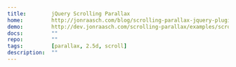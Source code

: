 ```yaml
---
title:        jQuery Scrolling Parallax
home:         http://jonraasch.com/blog/scrolling-parallax-jquery-plugin
demo:         http://dev.jonraasch.com/scrolling-parallax/examples/scrolling-parallax
docs:         ""
repo:         ""
tags:         [parallax, 2.5d, scroll]
description:  ""
---
```


